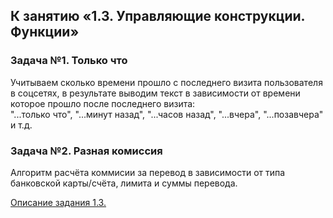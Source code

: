 ## К занятию «1.3. Управляющие конструкции. Функции»

### Задача №1. Только что

Учитываем сколько времени прошло с последнего визита пользователя в соцсетях, в результате выводим текст в зависимости от времени которое прошло после последнего визита:
<br>"...только что", "...минут назад", "...часов назад", "...вчера", "...позавчера" и т.д.

### Задача №2. Разная комиссия

Алгоритм расчёта коммисии за перевод в зависимости от типа банковской карты/счёта, лимита и суммы перевода.

[Описание задания 1.3.](https://github.com/netology-code/kt-homeworks/tree/master/03_control)